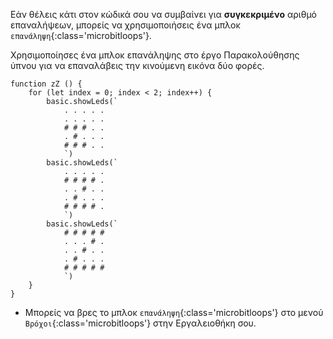 Εάν θέλεις κάτι στον κώδικά σου να συμβαίνει για **συγκεκριμένο** αριθμό επαναλήψεων, μπορείς να χρησιμοποιήσεις ένα μπλοκ `επανάληψη`{:class='microbitloops'}.

Χρησιμοποίησες ένα μπλοκ επανάληψης στο έργο Παρακολούθησης ύπνου για να επαναλάβεις την κινούμενη εικόνα δύο φορές.

```microbit
function zZ () {
    for (let index = 0; index < 2; index++) {
        basic.showLeds(`
            . . . . .
            . . . . .
            # # # . .
            . # . . .
            # # # . .
            `)
        basic.showLeds(`
            . . . . .
            # # # # .
            . . # . .
            . # . . .
            # # # # .
            `)
        basic.showLeds(`
            # # # # #
            . . . # .
            . . # . .
            . # . . .
            # # # # #
            `)
    }
}
```

- Μπορείς να βρες το μπλοκ `επανάληψη`{:class='microbitloops'} στο μενού `Βρόχοι`{:class='microbitloops'} στην Εργαλειοθήκη σου.